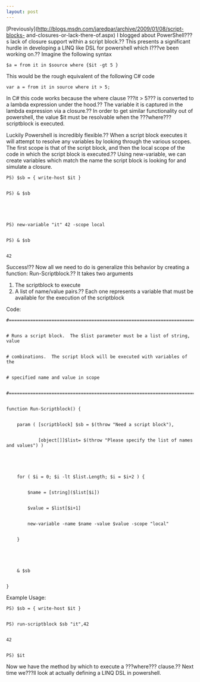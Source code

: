 ```yaml
---
layout: post
---
```

[Previously](http://blogs.msdn.com/jaredpar/archive/2009/01/08/script-blocks-
and-closures-or-lack-there-of.aspx) I blogged about PowerShell???s lack of
closure support within a script block.?? This presents a significant hurdle in
developing a LINQ like DSL for powershell which I???ve been working on.?? Imagine
the following syntax

    
    
    $a = from it in $source where {$it -gt 5 }

This would be the rough equivalent of the following C# code

    
    
    var a = from it in source where it > 5;

In C# this code works because the where clause ???it > 5??? is converted to a
lambda expression under the hood.?? The variable it is captured in the lambda
expression via a closure.?? In order to get similar functionality out of
powershell, the value $it must be resolvable when the ???where??? scriptblock is
executed.

Luckily Powershell is incredibly flexible.?? When a script block executes it
will attempt to resolve any variables by looking through the various scopes.
The first scope is that of the script block, and then the local scope of the
code in which the script block is executed.?? Using new-variable, we can create
variables which match the name the script block is looking for and simulate a
closure.

    
    
    PS) $sb = { write-host $it }


    PS) & $sb


    


    PS) new-variable "it" 42 -scope local


    PS) & $sb


    42

Success!?? Now all we need to do is generalize this behavior by creating a
function: Run-Scriptblock.?? It takes two arguments

  1. The scriptblock to execute 
  2. A list of name/value pairs.?? Each one represents a variable that must be available for the execution of the scriptblock 

Code:

    
    
    #============================================================================


    # Runs a script block.  The $list parameter must be a list of string, value


    # combinations.  The script block will be executed with variables of the 


    # specified name and value in scope


    #============================================================================


    function Run-Scriptblock() {


        param ( [scriptblock] $sb = $(throw "Need a script block"), 


                [object[]]$list= $(throw "Please specify the list of names and values") )


    


        for ( $i = 0; $i -lt $list.Length; $i = $i+2 ) {


            $name = [string]($list[$i])


            $value = $list[$i+1]


            new-variable -name $name -value $value -scope "local"


        }


    


        & $sb


    }

Example Usage:

    
    
    PS) $sb = { write-host $it }


    PS) run-scriptblock $sb "it",42


    42


    PS) $it

Now we have the method by which to execute a ???where??? clause.?? Next time we???ll
look at actually defining a LINQ DSL in powershell.

